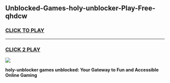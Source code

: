 
## Unblocked-Games-holy-unblocker-Play-Free-qhdcw
<h3>
<a href="https://premium76.site?title=holy-unblocker&ref=19M">CLICK TO PLAY</a></h3>
<hr>

<h3>
<a href="https://premium76.site?title=holy-unblocker&ref=19M">CLICK 2 PLAY</a>
  
</h3>

<a href="https://premium76.site?title=holy-unblocker&ref=19M"><img src="https://clearcache.store/games.png"></a>


**holy-unblocker games unblocked: Your Gateway to Fun and Accessible Online Gaming**
